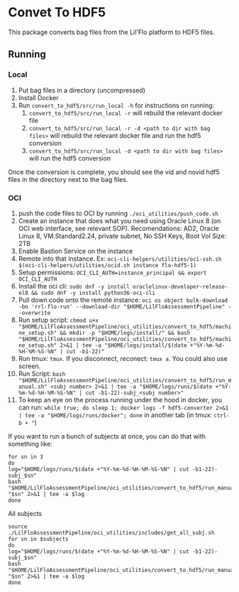 # Convet To HDF5

This package converts bag files from the Lil'Flo platform to HDF5 files.

## Running

### Local

1.  Put bag files in a directory (uncompressed)
2.  Install Docker
3.  Run `convert_to_hdf5/src/run_local -h` for instructions on running:
    1.  `convert_to_hdf5/src/run_local -r` will rebuild the relevant docker file
    2.  `convert_to_hdf5/src/run_local -r -d <path to dir with bag files>` will rebuild the relevant docker file and run the hdf5 conversion
    3.  `convert_to_hdf5/src/run_local -d <path to dir with bag files>` will run the hdf5 conversion

Once the conversion is complete, you should see the vid and novid hdf5 files in the directory
next to the bag files.

### OCI

1.  push the code files to OCI by running `./oci_utilities/push_code.sh`
2.  Create an instance that does what you need using Oracle Linux 8 (on OCI web interface, see relevant SOP). Recomendations: AD2, Oracle Linux 8, VM.Standard2.24, private subnet, No SSH Keys, Boot Vol Size: 2TB
3.  Enable Bastion Service on the instance
4.  Remote into that instance. Ex:
    `oci-cli-helpers/utilities/oci-ssh.sh $(oci-cli-helpers/utilities/ocid.sh instance flo-hdf5-1)`
5.  Setup permissions: `OCI_CLI_AUTH=instance_principal && export OCI_CLI_AUTH`
6.  Install the oci cli: `sudo dnf -y install oraclelinux-developer-release-el8 && sudo dnf -y install python36-oci-cli`
7.  Pull down code onto the remote instance:
    `oci os object bulk-download -bn 'rrl-flo-run' --download-dir "$HOME/LilFloAssessmentPipeline" --overwrite`
8.  Run setup script: `chmod u+x "$HOME/LilFloAssessmentPipeline/oci_utilities/convert_to_hdf5/machine_setup.sh" && mkdir -p "$HOME/logs/install/" && bash "$HOME/LilFloAssessmentPipeline/oci_utilities/convert_to_hdf5/machine_setup.sh" 2>&1 | tee -a "$HOME/logs/install/$(date +"%Y-%m-%d-%H-%M-%S-%N" | cut -b1-22)"`
9.  Run tmux: `tmux`. If you disconnect, reconect: `tmux a`. You could also use screen.
10. Run Script: ` bash "$HOME/LilFloAssessmentPipeline/oci_utilities/convert_to_hdf5/run_manual.sh" <subj number> 2>&1 | tee -a "$HOME/logs/runs/$(date +"%Y-%m-%d-%H-%M-%S-%N" | cut -b1-22)-subj_<subj number>"  `
11. To keep an eye on the process running under the hood in docker, you can run:
    `while true; do sleep 1; docker logs -f hdf5-converter 2>&1 | tee -a "$HOME/logs/runs/docker"; done`
    in another tab (in tmux: `ctrl-b + "`)

If you want to run a bunch of subjects at once, you can do that with something like:

```{bash}
for sn in 3
do
log="$HOME/logs/runs/$(date +"%Y-%m-%d-%H-%M-%S-%N" | cut -b1-22)-subj_$sn"
bash "$HOME/LilFloAssessmentPipeline/oci_utilities/convert_to_hdf5/run_manual.sh" "$sn" 2>&1 | tee -a $log
done
```

All subjects

```{bash}
source ./LilFloAssessmentPipeline/oci_utilities/includes/get_all_subj.sh
for sn in $subjects
do
log="$HOME/logs/runs/$(date +"%Y-%m-%d-%H-%M-%S-%N" | cut -b1-22)-subj_$sn"
bash "$HOME/LilFloAssessmentPipeline/oci_utilities/convert_to_hdf5/run_manual.sh" "$sn" 2>&1 | tee -a $log
done
```
